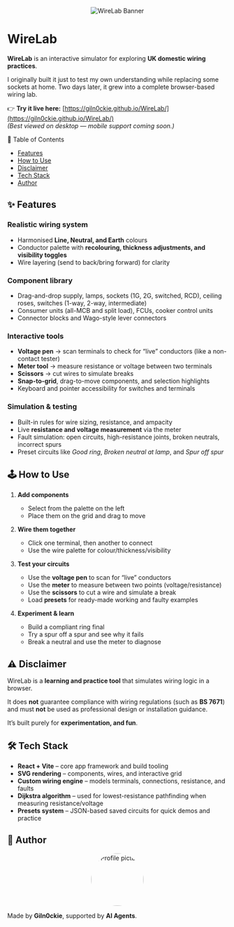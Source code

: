 <p align="center">
  <img src="https://giln0ckie.github.io/WireLab/static/media/Banner.13621b95f53050a71ee4.png" alt="WireLab Banner" />
</p>

# WireLab

**WireLab** is an interactive simulator for exploring **UK domestic wiring practices**.  

I originally built it just to test my own understanding while replacing some sockets at home. Two days later, it grew into a complete browser-based wiring lab.  

👉 **Try it live here:** [https://giln0ckie.github.io/WireLab/](https://giln0ckie.github.io/WireLab/)  
*(Best viewed on desktop — mobile support coming soon.)*  

📖 Table of Contents

- [Features](#-features)  
- [How to Use](#️-how-to-use)  
- [Disclaimer](#-disclaimer)  
- [Tech Stack](#-tech-stack)  
- [Author](#-author)  

## ✨ Features

### Realistic wiring system  
- Harmonised **Line, Neutral, and Earth** colours  
- Conductor palette with **recolouring, thickness adjustments, and visibility toggles**  
- Wire layering (send to back/bring forward) for clarity  

### Component library  
- Drag-and-drop supply, lamps, sockets (1G, 2G, switched, RCD), ceiling roses, switches (1-way, 2-way, intermediate)  
- Consumer units (all-MCB and split load), FCUs, cooker control units  
- Connector blocks and Wago-style lever connectors  

### Interactive tools  
- **Voltage pen** → scan terminals to check for “live” conductors (like a non-contact tester)  
- **Meter tool** → measure resistance or voltage between two terminals  
- **Scissors** → cut wires to simulate breaks  
- **Snap-to-grid**, drag-to-move components, and selection highlights  
- Keyboard and pointer accessibility for switches and terminals  

### Simulation & testing  
- Built-in rules for wire sizing, resistance, and ampacity  
- Live **resistance and voltage measurement** via the meter  
- Fault simulation: open circuits, high-resistance joints, broken neutrals, incorrect spurs  
- Preset circuits like *Good ring*, *Broken neutral at lamp*, and *Spur off spur*  

## 🕹️ How to Use

1. **Add components**  
   - Select from the palette on the left  
   - Place them on the grid and drag to move  

2. **Wire them together**  
   - Click one terminal, then another to connect  
   - Use the wire palette for colour/thickness/visibility  

3. **Test your circuits**  
   - Use the **voltage pen** to scan for “live” conductors  
   - Use the **meter** to measure between two points (voltage/resistance)  
   - Use the **scissors** to cut a wire and simulate a break  
   - Load **presets** for ready-made working and faulty examples  

4. **Experiment & learn**  
   - Build a compliant ring final  
   - Try a spur off a spur and see why it fails  
   - Break a neutral and use the meter to diagnose  

## ⚠️ Disclaimer

WireLab is a **learning and practice tool** that simulates wiring logic in a browser.  

It does **not** guarantee compliance with wiring regulations (such as **BS 7671**) and must **not** be used as professional design or installation guidance. 

It’s built purely for **experimentation, and fun**.  

## 🛠 Tech Stack

- **React + Vite** – core app framework and build tooling  
- **SVG rendering** – components, wires, and interactive grid  
- **Custom wiring engine** – models terminals, connections, resistance, and faults  
- **Dijkstra algorithm** – used for lowest-resistance pathfinding when measuring resistance/voltage  
- **Presets system** – JSON-based saved circuits for quick demos and practice  

## 👤 Author

<p align="center">
  <img src="https://avatars.githubusercontent.com/u/234588565?v=4" alt="Profile picture" width="120" height="120" style="border-radius:50%" />
</p>

Made by **Giln0ckie**, supported by **AI Agents**.  
